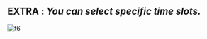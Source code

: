 ## EXTRA : *You can select specific time slots.*
![t6](https://user-images.githubusercontent.com/23183656/36531571-5010b0c6-17f9-11e8-933f-5aa7d4ee8683.gif)
